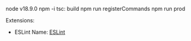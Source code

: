 node v18.9.0
npm -i
tsc: build
npm run registerCommands
npm run prod

Extensions:

- ESLint Name: [ESLint](https://marketplace.visualstudio.com/items?itemName=dbaeumer.vscode-eslint)
